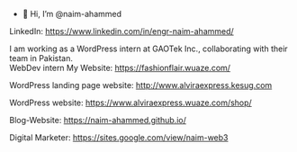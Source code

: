 - 👋 Hi, I’m @naim-ahammed

LinkedIn: https://www.linkedin.com/in/engr-naim-ahammed/

I am working as a WordPress intern at GAOTek Inc., collaborating with their team in Pakistan.    
WebDev intern My Website: https://fashionflair.wuaze.com/

WordPress landing page website: http://www.alviraexpress.kesug.com

WordPress website: https://www.alviraexpress.wuaze.com/shop/

Blog-Website: https://naim-ahammed.github.io/

Digital Marketer: https://sites.google.com/view/naim-web3

